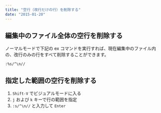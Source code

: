 ```yaml
---
title: "空行（改行だけの行）を削除する"
date: "2015-01-20"
---
```


編集中のファイル全体の空行を削除する
----

ノーマルモードで下記の ex コマンドを実行すれば、現在編集中のファイル内の、改行のみの行をすべて削除することができます。

```
:%s/^\n//
```

指定した範囲の空行を削除する
---

1. `Shift-V` でビジュアルモードに入る
2. `j` および `k` キーで行の範囲を指定
3. `:s/^\n//` と入力して `Enter`

